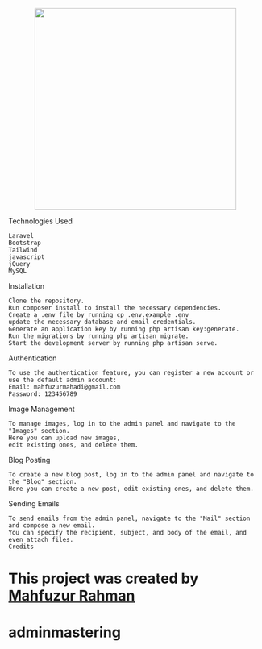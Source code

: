 <p align="center"><a href="https://laravel.com" target="_blank"><img src="https://raw.githubusercontent.com/laravel/art/master/logo-lockup/5%20SVG/2%20CMYK/1%20Full%20Color/laravel-logolockup-cmyk-red.svg" width="400"></a></p>

Technologies Used

    Laravel
    Bootstrap
    Tailwind
    javascript
    jQuery
    MySQL
  
Installation

    Clone the repository.
    Run composer install to install the necessary dependencies.
    Create a .env file by running cp .env.example .env 
    update the necessary database and email credentials.
    Generate an application key by running php artisan key:generate.
    Run the migrations by running php artisan migrate.
    Start the development server by running php artisan serve.

Authentication

    To use the authentication feature, you can register a new account or use the default admin account:
    Email: mahfuzurmahadi@gmail.com
    Password: 123456789
Image Management

    To manage images, log in to the admin panel and navigate to the "Images" section. 
    Here you can upload new images, 
    edit existing ones, and delete them.

Blog Posting

    To create a new blog post, log in to the admin panel and navigate to the "Blog" section. 
    Here you can create a new post, edit existing ones, and delete them.
    
Sending Emails

    To send emails from the admin panel, navigate to the "Mail" section and compose a new email. 
    You can specify the recipient, subject, and body of the email, and even attach files.
    Credits

<h1>This project was created by <a href="https://github.com/mahfuzmahadi" target="_blank"> Mahfuzur Rahman </a></h1>

# adminmastering
